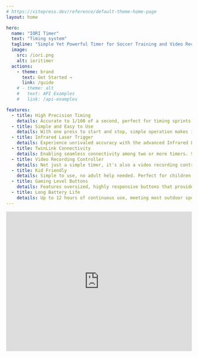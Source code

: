 ```yaml
---
# https://vitepress.dev/reference/default-theme-home-page
layout: home

hero:
  name: "IORI Timer"
  text: "Timing system"
  tagline: "Simple Yet Powerful Timer for Soccer Training and Video Recording"
  image:
    src: /iori.png
    alt: ioritimer
  actions:
    - theme: brand
      text: Get Started →
      link: /guide
    # - theme: alt
    #   text: API Examples
    #   link: /api-examples

features:
  - title: High Precision Timing
    details: Accurate to 1/100 of a second, perfect for timing sprints and other speed training.
  - title: Simple and Easy to Use
    details: With one press to start and stop, simple operation makes it easy to learn and use.
  - title: Infrared Laser Trigger
    details: Experience unrivaled accuracy with the advanced Infrared Laser Trigger. Activate your timer with a beam of precision, ensuring instant and reliable timing initiation. Whether for reaction time testing or rapid start synchronization, the Infrared Laser Trigger takes precision to the next level.
  - title: TwinLink Connectivity
    details: Enabling seamless connectivity among two or more timers. Synchronize, coordinate, and enhance your training sessions with the power of synchronized timing.
  - title: Video Recording Controller
    details: Not just a simple timer, it's also a video recording controller. Start and stop your smartphone video recording with the push of a button.
  - title: Kid Friendly
    details: Simple to use, no adult help needed. Perfect for children's sports training.
  - title: Gaming Level Buttons
    details: Features oversized, highly responsive buttons that provide satisfying feedback when pressed. Enhanced button feeling inspires competitive atmosphere during training or matches.
  - title: Long Battery Life
    details: Up to 12 hours of continuous use, meeting most outdoor sports needs without frequent charging.
---
```


<div style="position: relative; width: 100%; height: 0; padding-bottom: 75%;"><iframe src="https://www.youtube.com/embed/DLObx4Fq8FI" scrolling="no" border="0" frameborder="no" framespacing="0" allowfullscreen="true" style="position: absolute; width: 100%; height: 100%; left: 0; top: 0;"> </iframe></div>

<!-- <div align=center> -->
<!-- <img src="./images/iori-1.jpg" width="498"/> -->
<!-- <img src="./images/iori-2.jpg" width="454"/> -->
<!-- <img src="./images/iori-3.jpg" width="960"/> -->
<!-- <img src="./images/brilliant.png" width="960"/> -->
<!-- </div> -->
